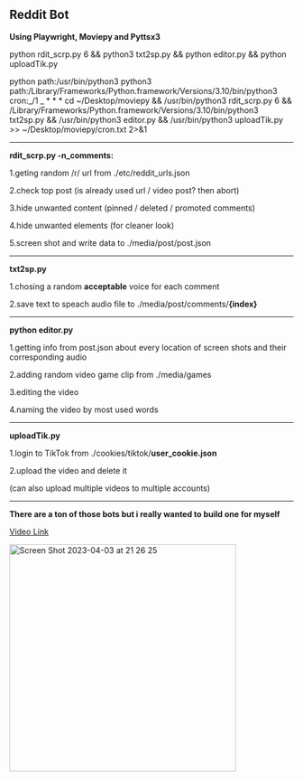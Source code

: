 ## Reddit Bot

**Using Playwright, Moviepy and Pyttsx3**

python rdit_scrp.py 6 && python3 txt2sp.py && python editor.py && python uploadTik.py

python path:/usr/bin/python3
python3 path:/Library/Frameworks/Python.framework/Versions/3.10/bin/python3
cron:_/1 _ \* \* \* cd ~/Desktop/moviepy && /usr/bin/python3 rdit_scrp.py 6 && /Library/Frameworks/Python.framework/Versions/3.10/bin/python3 txt2sp.py && /usr/bin/python3 editor.py && /usr/bin/python3 uploadTik.py >> ~/Desktop/moviepy/cron.txt 2>&1

<hr>

**rdit_scrp.py -n_comments:**

1.geting random /r/ url from ./etc/reddit_urls.json

2.check top post (is already used url / video post? then abort)

3.hide unwanted content (pinned / deleted / promoted comments)

4.hide unwanted elements (for cleaner look)

5.screen shot and write data to ./media/post/post.json

<hr>

**txt2sp.py**

1.chosing a random **acceptable** voice for each comment

2.save text to speach audio file to ./media/post/comments/**{index}**

<hr>

**python editor.py**

1.getting info from post.json about every location of screen shots and their corresponding audio

2.adding random video game clip from ./media/games

3.editing the video

4.naming the video by most used words

<hr>

**uploadTik.py**

1.login to TikTok from ./cookies/tiktok/**user_cookie.json**

2.upload the video and delete it

(can also upload multiple videos to multiple accounts)

<hr>

**There are a ton of those bots but i really wanted to build one for myself**

[Video Link](https://www.tiktok.com/@blast_k1/video/7215623162933873922)

<img width="402" alt="Screen Shot 2023-04-03 at 21 26 25" src="https://user-images.githubusercontent.com/87159434/229595248-1857572f-d7bd-4855-b8bf-9e334614dafc.png">
